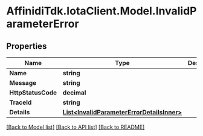 # AffinidiTdk.IotaClient.Model.InvalidParameterError

## Properties

Name | Type | Description | Notes
------------ | ------------- | ------------- | -------------
**Name** | **string** |  | 
**Message** | **string** |  | 
**HttpStatusCode** | **decimal** |  | 
**TraceId** | **string** |  | 
**Details** | [**List&lt;InvalidParameterErrorDetailsInner&gt;**](InvalidParameterErrorDetailsInner.md) |  | [optional] 

[[Back to Model list]](../README.md#documentation-for-models) [[Back to API list]](../README.md#documentation-for-api-endpoints) [[Back to README]](../README.md)

